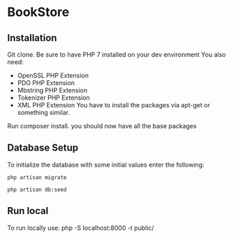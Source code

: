 # BookStore

## Installation

Git clone.
Be sure to have PHP 7 installed on your dev environment
You also need:
 - OpenSSL PHP Extension
 - PDO PHP Extension
 - Mbstring PHP Extension
 - Tokenizer PHP Extension
 - XML PHP Extension
You have to install the packages via apt-get or something similar.

Run composer install. you should now have all the base packages

## Database Setup

To initialize the database with some initial values enter the following:

`php artisan migrate`

`php artisan db:seed`

## Run local

To run locally use:
php -S localhost:8000 -t public/

